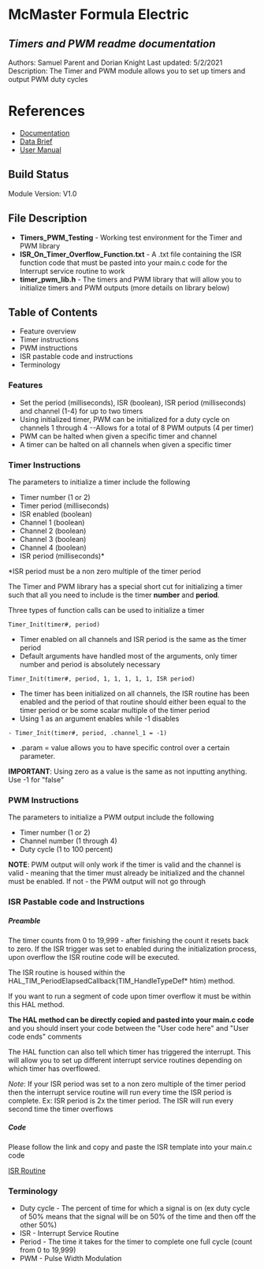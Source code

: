 # McMaster Formula Electric 
## *Timers and PWM readme documentation*
Authors: Samuel Parent and Dorian Knight
Last updated: 5/2/2021
Description: The Timer and PWM module allows you to set up timers and output PWM duty cycles

# References
- [Documentation](https://macformulaelectric899.sharepoint.com/:w:/s/Engineering/ERWY8rBVcMJKludiVqLavOYBiVmmONhMwQTp9xZT4cIRKQ?e=gznfSP)
- [Data Brief](https://www.st.com/resource/en/data_brief/nucleo-f767zi.pdf)
- [User Manual](https://www.st.com/resource/en/user_manual/dm00244518-stm32-nucleo144-boards-mb1137-stmicroelectronics.pdf)

## Build Status
Module Version: V1.0

## File Description
- **Timers_PWM_Testing** - Working test environment for the Timer and PWM library
- **ISR_On_Timer_Overflow_Function.txt** - A .txt file containing the ISR function code that must be pasted into your main.c code for the Interrupt service routine to work
- **timer_pwm_lib.h** - The timers and PWM library that will allow you to initialize timers and PWM outputs (more details on library below)

## Table of Contents 
- Feature overview
- Timer instructions
- PWM instructions
- ISR pastable code and instructions
- Terminology

### Features

- Set the period (milliseconds), ISR (boolean), ISR period (milliseconds) and channel (1-4) for up to two timers
- Using initialized timer, PWM can be initialized for a duty cycle on channels 1 through 4
--Allows for a total of 8 PWM outputs (4 per timer)
- PWM can be halted when given a specific timer and channel
- A timer can be halted on all channels when given a specific timer

### Timer Instructions
The parameters to initialize a timer include the following

- Timer number (1 or 2)
- Timer period (milliseconds)
- ISR enabled (boolean)
- Channel 1 (boolean)
- Channel 2 (boolean)
- Channel 3 (boolean)
- Channel 4 (boolean)
- ISR period (milliseconds)*

*ISR period must be a non zero multiple of the timer period

The Timer and PWM library has a special short cut for initializing a timer such that all you need to include is the timer **number** and **period**.

Three types of function calls can be used to initialize a timer
```
Timer_Init(timer#, period) 
```
- Timer enabled on all channels and ISR period is the same as the timer period
- Default arguments have handled most of the arguments, only timer number and period is absolutely necessary
```
Timer_Init(timer#, period, 1, 1, 1, 1, 1, ISR period) 
```
- The timer has been initialized on all channels, the ISR routine has been enabled and the period of that routine should either been equal to the timer period or be some scalar multiple of the timer period
- Using 1 as an argument enables while -1 disables 

```
- Timer_Init(timer#, period, .channel_1 = -1) 
```
- .param = value allows you to have specific control over a certain parameter. 
 
**IMPORTANT**: Using zero as a value is the same as not inputting anything. Use -1 for "false"

### PWM Instructions
The parameters to initialize a PWM output include the following

- Timer number (1 or 2)
- Channel number (1 through 4)
- Duty cycle (1 to 100 percent)

**NOTE**: PWM output will only work if the timer is valid and the channel is valid - meaning that the timer must already be initialized and the channel must be enabled. If not - the PWM output will not go through

### ISR Pastable code and Instructions

##### Preamble
The timer counts from 0 to 19,999 - after finishing the count it resets back to zero. If the ISR trigger was set to enabled during the initialization process, upon overflow the ISR routine code will be executed.

The ISR routine is housed within the HAL_TIM_PeriodElapsedCallback(TIM_HandleTypeDef* htim) method.

If you want to run a segment of code upon timer overflow it must be within this HAL method. 

**The HAL method can be directly copied and pasted into your main.c code** and you should insert your code between the "User code here" and "User code ends" comments

The HAL function can also tell which timer has triggered the interrupt. This will allow you to set up different interrupt service routines depending on which timer has overflowed.

*Note*: If your ISR period was set to a non zero multiple of the timer period then the interrupt service routine will run every time the ISR period is complete. Ex: ISR period is 2x the timer period. The ISR will run every second time the timer overflows

##### Code
Please follow the link and copy and paste the ISR template into your main.c code

[ISR Routine](https://gitlab.com/MACFormulaElectric/stm32-mcu/-/blob/timers_and_pwm_V1.0/VCU_Modules/ISR_On_Timer_Overflow_Function.txt)

### Terminology
- Duty cycle - The percent of time for which a signal is on (ex duty cycle of 50% means that the signal will be on 50% of the time and then off the other 50%)
- ISR - Interrupt Service Routine
- Period - The time it takes for the timer to complete one full cycle (count from 0 to 19,999)
- PWM - Pulse Width Modulation


